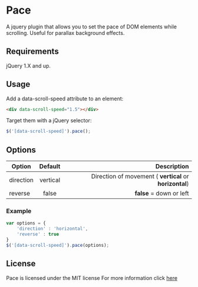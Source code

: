 # Pace
A jquery plugin that allows you to set the pace of DOM elements while scrolling. Useful for parallax background effects.

## Requirements
jQuery 1.X and up.

## Usage

Add a data-scroll-speed attribute to an element:

```html
<div data-scroll-speed="1.5"></div>
```
Target them with a jQuery selector:

```javascript
$('[data-scroll-speed]').pace();
```

## Options

| Option        | Default       | Description                                             |
| ------------- |:-------------:| -------------------------------------------------------:|
| direction     | vertical      | Direction of movement ( **vertical** or **horizontal**) |
| reverse       | false         | **false** = down or left | **true** = up or right       |

### Example

```javascript
var options = {
    'direction' : 'horizontal',
    'reverse' : true
}
$('[data-scroll-speed]').pace(options);
```

## License
Pace is licensed under the MIT license
For more information click [here](https://github.com/Phil-Wood/Pace/blob/master/LICENSE)
